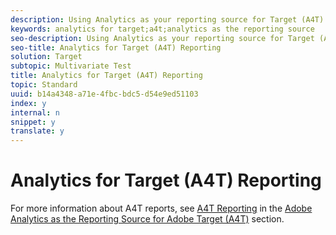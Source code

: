 ```yaml
---
description: Using Analytics as your reporting source for Target (A4T) gives you access to Analytics reports for your Target activities.
keywords: analytics for target;a4t;analytics as the reporting source
seo-description: Using Analytics as your reporting source for Target (A4T) gives you access to Analytics reports for your Target activities.
seo-title: Analytics for Target (A4T) Reporting
solution: Target
subtopic: Multivariate Test
title: Analytics for Target (A4T) Reporting
topic: Standard
uuid: b14a4348-a71e-4fbc-bdc5-d54e9ed51103
index: y
internal: n
snippet: y
translate: y
---
```


# Analytics for Target (A4T) Reporting

For more information about A4T reports, see [ A4T Reporting](../c_integrating_target_with_mac/a4t/c_reporting.md#concept_716AF8D545AD404EAAEE99A6DB7B9483) in the [ Adobe Analytics as the Reporting Source for Adobe Target (A4T)](../c_integrating_target_with_mac/a4t.md#concept_7540C8C04259434AB6EE33B09F47A1DE) section. 
